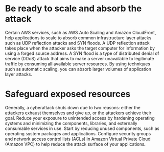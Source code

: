 # Be ready to scale and absorb the attack
Certain AWS services, such as AWS Auto Scaling and Amazon CloudFront, help applications to scale to absorb common infrastructure layer attacks such as UDP reflection attacks and SYN floods. A UDP reflection attack takes place when the attacker asks the target computer for information by using a forged source address. A SYN flood is a type of distributed denial of service (DDoS) attack that aims to make a server unavailable to legitimate traffic by consuming all available server resources. By using techniques such as automatic scaling, you can absorb larger volumes of application layer attacks.
# Safeguard exposed resources
Generally, a cyberattack shuts down due to two reasons: either the attackers exhaust themselves and give up, or the attackers achieve their goal. Reduce your exposure to unintended access by hardening operating systems and minimizing the components, libraries, and externally consumable services in use. Start by reducing unused components, such as operating system packages and applications. Configure security groups and network access control lists (ACLs) in Amazon Virtual Private Cloud (Amazon VPC) to help reduce the attack surface of your applications.